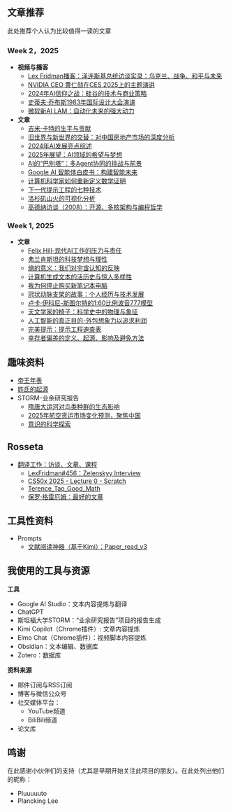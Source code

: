 

## 文章推荐

此处推荐个人认为比较值得一读的文章

### Week 2，2025

- **视频与播客**
	- [Lex Fridman播客：泽连斯基总统访谈实录：乌克兰、战争、和平与未来](2025/25-Week2/泽连斯基总统访谈实录：乌克兰、战争、和平与未来.md)
	- [NVIDIA CEO 黄仁勋在CES 2025上的主题演讲](2025/25-Week2/NVIDIA%20CEO%20黄仁勋在CES%202025上的主题演讲.md)
	- [2024年AI信仰之战：硅谷的技术与商业策略](2025/25-Week2/2024年AI信仰之战：硅谷的技术与商业策略.md)
	- [史蒂夫·乔布斯1983年国际设计大会演讲](2025/25-Week2/史蒂夫·乔布斯1983年国际设计大会演讲.md)
	- [微软新AI LAM：自动化未来的强大动力](2025/25-Week2/微软新AI%20LAM：自动化未来的强大动力.md)
- **文章**
	- [吉米·卡特的生平与贡献](2025/25-Week2/吉米·卡特的生平与贡献.md)
	- [旧世界与新世界的交替：对中国房地产市场的深度分析](2025/25-Week2/旧世界与新世界的交替：对中国房地产市场的深度分析.md)
	- [2024年AI发展亮点综述](2025/25-Week2/2024年AI发展亮点综述.md)
	- [2025年展望：AI领域的希望与梦想](2025/25-Week2/2025年展望：AI领域的希望与梦想.md)
	- [AI的“巴别塔”：多Agent协同的挑战与前景](2025/25-Week2/AI的“巴别塔”：多Agent协同的挑战与前景.md)
	- [Google AI 智能体白皮书：构建智能未来](2025/25-Week2/Google%20AI%20智能体白皮书：构建智能未来.md)
	- [计算机科学家如何重新定义数学证明](2025/25-Week2/计算机科学家如何重新定义数学证明.md)
	- [下一代提示工程的七种技术](2025/25-Week2/下一代提示工程的七种技术.md)
	- [洛杉矶山火的可视化分析](2025/25-Week2/洛杉矶山火的可视化分析.md)
	- [高德纳访谈（2008）：开源、多核架构与编程哲学](2025/25-Week2/Interview%20with%20Donald%20Knuth.md)


### Week 1, 2025

- **文章**
	- [Felix Hill-现代AI工作的压力与责任](2025/25-Week1/Felix%20Hill-现代AI工作的压力与责任.md)
	- [弗兰肯斯坦的科技梦想与理性](2025/25-Week1/弗兰肯斯坦的科技梦想与理性.md)
	- [熵的意义：我们对宇宙认知的反映](2025/25-Week1/熵的意义：我们对宇宙认知的反映.md)
	- [计算机生成文本的活历史与惊人多样性](2025/25-Week1/计算机生成文本的活历史与惊人多样性.md)
	- [我为何停止购买新笔记本电脑](2025/25-Week1/我为何停止购买新笔记本电脑.md)
	- [冠状动脉支架的故事：个人经历与技术发展](2025/25-Week1/冠状动脉支架的故事：个人经历与技术发展.md)
	- [卢卡·伊科尼-斯图尔特的1:60比例波音777模型](2025/25-Week1/卢卡·伊科尼-斯图尔特的1-60比例波音777模型.md)
	- [天文学家的椅子：科学史中的物理与象征](2025/25-Week1/天文学家的椅子：科学史中的物理与象征.md)
	- [人工智能的真正目的-外包想象力以追求利润](2025/25-Week1/人工智能的真正目的-外包想象力以追求利润.md)
	- [完美提示：提示工程速查表](2025/25-Week1/完美提示：提示工程速查表.md)
	- [幸存者偏差的定义、起源、影响及避免方法](2025/25-Week1/幸存者偏差的定义、起源、影响及避免方法.md)


## 趣味资料

- [帝王年表](WhatsMore/帝王年表/帝王年表.md)
- [姓氏的起源](WhatsMore/姓氏的起源.md)
- STORM-业余研究报告
	- [隋唐大运河对鸟类种群的生态影响](STORM-业余研究报告/隋唐大运河对鸟类种群的生态影响/隋唐大运河对鸟类种群的生态影响.md)
	- [2025年航空货运市场变化预测，聚焦中国](STORM-业余研究报告/2025年航空货运市场变化预测/2025年航空货运市场变化预测，聚焦中国.md)
	- [意识的科学探索](STORM-业余研究报告/意识的科学研究/意识的科学探索.md)

## Rosseta

- [翻译工作：访谈、文章、课程](./Rosseta/readme.md)
	- [LexFridman#456：Zelenskyy Interview](Rosseta/LexFridman/LexFridman-456-Zelenskyy%20Interview.md)
	- [CS50x 2025 - Lecture 0 - Scratch](Rosseta/CS50/CS50x%202025%20-%20Lecture%200%20-%20Scratch.md)
	- [Terence_Tao_Good_Math](Rosseta/Align2Thinkers/TerenceTao/Terence_Tao_Good_Math.md)
	- [保罗·格雷厄姆：最好的文章](Rosseta/Align2Thinkers/PaulGraham/最好的文章.md)

## 工具性资料

- Prompts
	- [文献阅读神器（基于Kimi）：Paper_read_v3](WorkFlow/Prompts-Academic/Paper_read_v3.md)

## 我使用的工具与资源

**工具**
 - Google AI Studio：文本内容提炼与翻译
 - ChatGPT
 - 斯坦福大学STORM：“业余研究报告”项目的报告生成
 - Kimi Copilot（Chrome插件）: 文章内容提炼
 - Elmo Chat（Chrome插件）：视频脚本内容提炼
 - Obsidian：文本编辑、数据库
 - Zotero：数据库

**资料来源**

- 邮件订阅与RSS订阅
- 博客与微信公众号
- 社交媒体平台：
	- YouTube频道
	- BiliBili频道
- 论文库

## 鸣谢

在此感谢小伙伴们的支持（尤其是早期开始关注此项目的朋友）。在此处列出他们的昵称：
- Pluuuuuto
- Plancking Lee
